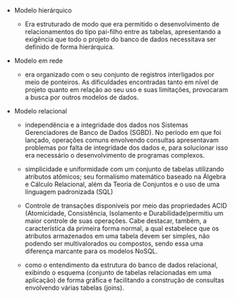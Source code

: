 - Modelo hierárquico
    - Era estruturado de modo que era permitido o desenvolvimento de relacionamentos do tipo pai-filho entre as tabelas, apresentando a exigência que todo o projeto do banco de dados necessitava ser definido de forma hierárquica.

- Modelo em rede
    - era organizado com o seu conjunto de registros interligados por meio de ponteiros. As dificuldades encontradas tanto em nível de projeto quanto em relação ao seu uso e suas limitações, provocaram a busca por outros modelos de dados.

- Modelo relacional
    -  independência e a integridade dos dados nos Sistemas Gerenciadores de Banco de Dados (SGBD). No período em que foi lançado, operações comuns envolvendo consultas apresentavam problemas por falta de integridade dos dados e, para solucionar isso era necessário o desenvolvimento de programas complexos.

    - simplicidade e uniformidade com um conjunto de tabelas utilizando atributos atômicos; seu formalismo matemático baseado na Álgebra e Cálculo Relacional, além da Teoria de Conjuntos e o uso de uma linguagem padronizada (SQL)

    - Controle de transações disponíveis por meio das propriedades ACID (Atomicidade, Consistência, Isolamento e Durabilidade)permitiu um maior controle de suas operações. Cabe destacar, também, a característica da primeira forma normal, a qual estabelece que os atributos armazenados em uma tabela devem ser simples, não podendo ser multivalorados ou compostos, sendo essa uma diferença marcante para os modelos NoSQL.

    - como o entendimento da estrutura do banco de dados relacional, exibindo o esquema (conjunto de tabelas relacionadas em uma aplicação) de forma gráfica e facilitando a construção de consultas envolvendo várias tabelas (joins).